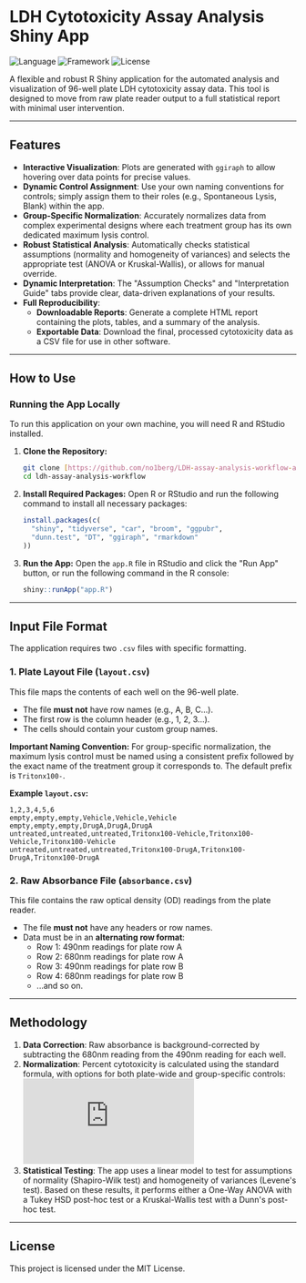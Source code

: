 # LDH Cytotoxicity Assay Analysis Shiny App

![Language](https://img.shields.io/badge/Language-R-blue.svg)
![Framework](https://img.shields.io/badge/Framework-Shiny-brightgreen.svg)
![License](https://img.shields.io/badge/License-MIT-yellow.svg)

A flexible and robust R Shiny application for the automated analysis and visualization of 96-well plate LDH cytotoxicity assay data. This tool is designed to move from raw plate reader output to a full statistical report with minimal user intervention.



---

## Features

- **Interactive Visualization**: Plots are generated with `ggiraph` to allow hovering over data points for precise values.
- **Dynamic Control Assignment**: Use your own naming conventions for controls; simply assign them to their roles (e.g., Spontaneous Lysis, Blank) within the app.
- **Group-Specific Normalization**: Accurately normalizes data from complex experimental designs where each treatment group has its own dedicated maximum lysis control.
- **Robust Statistical Analysis**: Automatically checks statistical assumptions (normality and homogeneity of variances) and selects the appropriate test (ANOVA or Kruskal-Wallis), or allows for manual override.
- **Dynamic Interpretation**: The "Assumption Checks" and "Interpretation Guide" tabs provide clear, data-driven explanations of your results.
- **Full Reproducibility**:
    - **Downloadable Reports**: Generate a complete HTML report containing the plots, tables, and a summary of the analysis.
    - **Exportable Data**: Download the final, processed cytotoxicity data as a CSV file for use in other software.

---

## How to Use

### Running the App Locally

To run this application on your own machine, you will need R and RStudio installed.

1.  **Clone the Repository:**
    ```bash
    git clone [https://github.com/no1berg/LDH-assay-analysis-workflow-assay-workflow.git](https://github.com/no1berg/LDH-assay-analysis-workflow)
    cd ldh-assay-analysis-workflow
    ```

2.  **Install Required Packages:**
    Open R or RStudio and run the following command to install all necessary packages:
    ```R
    install.packages(c(
      "shiny", "tidyverse", "car", "broom", "ggpubr",
      "dunn.test", "DT", "ggiraph", "rmarkdown"
    ))
    ```

3.  **Run the App:**
    Open the `app.R` file in RStudio and click the "Run App" button, or run the following command in the R console:
    ```R
    shiny::runApp("app.R")
    ```

---

## Input File Format

The application requires two `.csv` files with specific formatting.

### 1. Plate Layout File (`layout.csv`)

This file maps the contents of each well on the 96-well plate.

- The file **must not** have row names (e.g., A, B, C...).
- The first row is the column header (e.g., 1, 2, 3...).
- The cells should contain your custom group names.

**Important Naming Convention:**
For group-specific normalization, the maximum lysis control must be named using a consistent prefix followed by the exact name of the treatment group it corresponds to. The default prefix is `Tritonx100-`.

**Example `layout.csv`:**
```csv
1,2,3,4,5,6
empty,empty,empty,Vehicle,Vehicle,Vehicle
empty,empty,empty,DrugA,DrugA,DrugA
untreated,untreated,untreated,Tritonx100-Vehicle,Tritonx100-Vehicle,Tritonx100-Vehicle
untreated,untreated,untreated,Tritonx100-DrugA,Tritonx100-DrugA,Tritonx100-DrugA
```

### 2. Raw Absorbance File (`absorbance.csv`)

This file contains the raw optical density (OD) readings from the plate reader.

- The file **must not** have any headers or row names.
- Data must be in an **alternating row format**:
    - Row 1: 490nm readings for plate row A
    - Row 2: 680nm readings for plate row A
    - Row 3: 490nm readings for plate row B
    - Row 4: 680nm readings for plate row B
    - ...and so on.

---

## Methodology

1.  **Data Correction**: Raw absorbance is background-corrected by subtracting the 680nm reading from the 490nm reading for each well.
2.  **Normalization**: Percent cytotoxicity is calculated using the standard formula, with options for both plate-wide and group-specific controls:
![Cytotoxicity Formula](https://latex.codecogs.com/svg.latex?%5Ctext%7BCytotoxicity%20%28%5C%25%29%7D%20%3D%20%5Cfrac%7B%28%5Ctext%7BOD%7D_%7B%5Ctext%7BSample%7D%7D%20-%20%5Ctext%7BOD%7D_%7B%5Ctext%7BSpontaneous%7D%7D%29%7D%7B%28%5Ctext%7BOD%7D_%7B%5Ctext%7BMaximum%7D%7D%20-%20%5Ctext%7BOD%7D_%7B%5Ctext%7BSpontaneous%7D%7D%29%7D%20%5Ctimes%20100)
3.  **Statistical Testing**: The app uses a linear model to test for assumptions of normality (Shapiro-Wilk test) and homogeneity of variances (Levene's test). Based on these results, it performs either a One-Way ANOVA with a Tukey HSD post-hoc test or a Kruskal-Wallis test with a Dunn's post-hoc test.

---

## License

This project is licensed under the MIT License.
